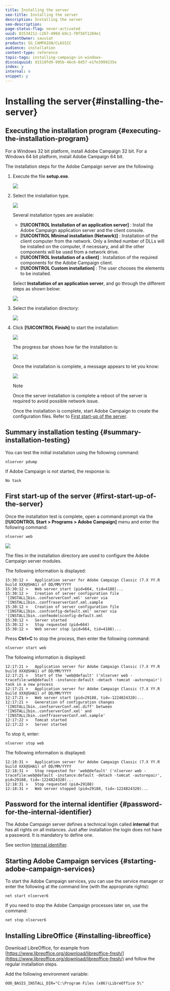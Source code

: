 ```yaml
---
title: Installing the server
seo-title: Installing the server
description: Installing the server
seo-description: 
page-status-flag: never-activated
uuid: 02534211-c267-490d-b9c1-78f56f1284e1
contentOwner: sauviat
products: SG_CAMPAIGN/CLASSIC
audience: installation
content-type: reference
topic-tags: installing-campaign-in-windows-
discoiquuid: d1510fd9-995b-46c6-8d57-e1fe3999235e
index: y
internal: n
snippet: y
---
```


# Installing the server{#installing-the-server}

## Executing the installation program {#executing-the-installation-program}

For a Windows 32 bit platform, install Adobe Campaign 32 bit. For a Windows 64 bit platform, install Adobe Campaign 64 bit.

The installation steps for the Adobe Campaign server are the following:

1. Execute the file **setup.exe**.

   ![](assets/s_ncs_install_installer_01.png)

1. Select the installation type.

   ![](assets/s_ncs_install_installer_01a.png)

   Several installation types are available:

    * **[!UICONTROL Installation of an application server]** : Install the Adobe Campaign application server and the client console.
    * **[!UICONTROL Minimal installation (Network)]** : Installation of the client computer from the network. Only a limited number of DLLs will be installed on the computer, if necessary, and all the other components will be used from a network drive.
    * **[!UICONTROL Installation of a client]** : Installation of the required components for the Adobe Campaign client.
    * **[!UICONTROL Custom installation]** : The user chooses the elements to be installed.

   Select **Installation of an application server**, and go through the different steps as shown below:

   ![](assets/s_ncs_install_installer_02.png)

1. Select the installation directory:

   ![](assets/s_ncs_install_installer_03.png)

1. Click **[!UICONTROL Finish]** to start the installation:

   ![](assets/s_ncs_install_installer_04.png)

   The progress bar shows how far the installation is:

   ![](assets/s_ncs_install_installer_05.png)

   Once the installation is complete, a message appears to let you know:

   ![](assets/s_ncs_install_installer_06.png)

   >[!NOTE]
   >
   >Once the server installation is complete a reboot of the server is required to avoid possible network issue.

   Once the installation is complete, start Adobe Campaign to create the configuration files. Refer to [First start-up of the server](../../installation/using/installing-the-server.md#first-start-up-of-the-server).

## Summary installation testing {#summary-installation-testing}

You can test the initial installation using the following command:

```
nlserver pdump
```

If Adobe Campaign is not started, the response is:

```
No task
```

## First start-up of the server {#first-start-up-of-the-server}

Once the installation test is complete, open a command prompt via the **[!UICONTROL Start > Programs > Adobe Campaign]** menu and enter the following command:

```
nlserver web
```

![](assets/s_ncs_install_cmd_nlserverweb.png)

The files in the installation directory are used to configure the Adobe Campaign server modules.

The following information is displayed:

```
15:30:12 >   Application server for Adobe Campaign Classic (7.X YY.R build XXX@SHA1) of DD/MM/YYYY
15:30:12 >   Web server start (pid=664, tid=4188)...
15:30:12 >   Creation of server configuration file '[INSTALL]bin..confserverConf.xml' server via '[INSTALL]bin..conffraserverConf.xml.sample
15:30:12 >   Creation of server configuration file '[INSTALL]bin..confconfig-default.xml' server via '[INSTALL]bin..confmodelsconfig-default.xml
15:30:12 >   Server started
15:30:12 >   Stop requested (pid=664)
15:30:12 >   Web server stop (pid=664, tid=4188)...
```

Press **Ctrl+C** to stop the process, then enter the following command:

```
nlserver start web
```

The following information is displayed:

```
12:17:21 >   Application server for Adobe Campaign Classic (7.X YY.R build XXX@SHA1) of DD/MM/YYYY
12:17:21 >   Start of the 'web@default' ('nlserver web -tracefile:web@default -instance:default -detach -tomcat -autorepair') task in a new process 
12:17:21 >   Application server for Adobe Campaign Classic (7.X YY.R build XXX@SHA1) of DD/MM/YYYY
12:17:21 >   Web server start (pid=29188, tid=-1224824320)...
12:17:21 >   Generation of configuration changes '[INSTALL]bin..confserverConf.xml.diff' between '[INSTALL]bin..confserverConf.xml' and '[INSTALL]bin..conffraserverConf.xml.sample'
12:17:22 >   Tomcat started
12:17:22 >   Server started
```

To stop it, enter:

```
nlserver stop web
```

The following information is displayed:

```
12:18:31 >   Application server for Adobe Campaign Classic (7.X YY.R build XXX@SHA1) of DD/MM/YYYY
12:18:31 >   Stop requested for 'web@default' ('nlserver web -tracefile:web@default -instance:default -detach -tomcat -autorepair', pid=29188, tid=-1224824320)...
12:18:31 >   Stop requested (pid=29188)
12:18:31 >   Web server stopped (pid=29188, tid=-1224824320)...
```

## Password for the internal identifier {#password-for-the-internal-identifier}

The Adobe Campaign server defines a technical login called **internal** that has all rights on all instances. Just after installation the login does not have a password. It is mandatory to define one.

See section [Internal identifier](../../installation/using/campaign-server-configuration.md#internal-identifier).

## Starting Adobe Campaign services {#starting-adobe-campaign-services}

To start the Adobe Campaign services, you can use the service manager or enter the following at the command line (with the appropriate rights):

```
net start nlserver6
```

If you need to stop the Adobe Campaign processes later on, use the command:

```
net stop nlserver6
```

## Installing LibreOffice {#installing-libreoffice}

Download LibreOffice, for example from [https://www.libreoffice.org/download/libreoffice-fresh/](https://www.libreoffice.org/download/libreoffice-fresh/) and follow the regular installation steps.

Add the following environment variable:

```
OOO_BASIS_INSTALL_DIR="C:\Program Files (x86)\LibreOffice 5\"
```

